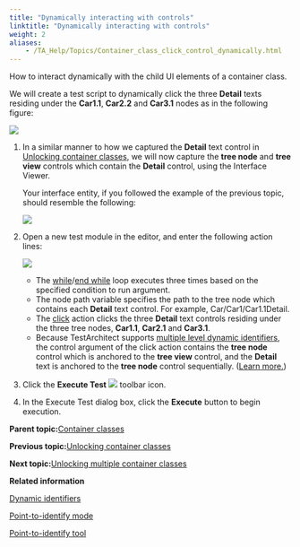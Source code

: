 ```yaml
--- 
title: "Dynamically interacting with controls"
linktitle: "Dynamically interacting with controls"
weight: 2
aliases: 
    - /TA_Help/Topics/Container_class_click_control_dynamically.html
---
```


How to interact dynamically with the child UI elements of a container class.

We will create a test script to dynamically click the three **Detail** texts residing under the **Car1.1**, **Car2.2** and **Car3.1** nodes as in the following figure:

![](/images//Images/unlock_container_classes_sample_app_dynamically.png)

1.  In a similar manner to how we captured the **Detail** text control in [Unlocking container classes](Interface_def_container_class_unlock.html), we will now capture the **tree node** and **tree view** controls which contain the **Detail** control, using the Interface Viewer.

    Your interface entity, if you followed the example of the previous topic, should resemble the following:

    ![](/images//Images/unlock_container_classes_interface_entity_dynamic.png)

2.  Open a new test module in the editor, and enter the following action lines:

    ![](/images//Images/unlock_container_classes_script_dynamic.png)

    -   The [while](/TA_Automation/Topics/bia_while.html)/[end while](/TA_Automation/Topics/bia_end_while.html) loop executes three times based on the specified condition to run argument.
    -   The node path variable specifies the path to the tree node which contains each **Detail** text control. For example, Car/Car1/Car1.1Detail.
    -   The [click](/TA_Automation/Topics/bia_click.html) action clicks the three **Detail** text controls residing under the three tree nodes, **Car1.1**, **Car2.1** and **Car3.1**.
    -   Because TestArchitect supports [multiple level dynamic identifiers](The_test_language_dynamic_identifiers.html#section_u3g_wb2_wq), the control argument of the click action contains the **tree node** control which is anchored to the **tree view** control, and the **Detail** text is anchored to the **tree node** control sequentially. \([Learn more.](The_test_language_dynamic_identifiers.html#section_u3g_wb2_wq)\)
3.  Click the **Execute Test** ![](/images//Images/Toolbar_Button_Execute.png) toolbar icon.

4.  In the Execute Test dialog box, click the **Execute** button to begin execution.


**Parent topic:**[Container classes](/TA_Help/Topics/Interface_def_container_class.html)

**Previous topic:**[Unlocking container classes](/TA_Help/Topics/Interface_def_container_class_unlock.html)

**Next topic:**[Unlocking multiple container classes](/TA_Help/Topics/Interface_def_container_class_unlock_settings.html)

**Related information**  


[Dynamic identifiers](/TA_Help/Topics/The_test_language_dynamic_identifiers.html)

[Point-to-identify mode](/TA_Help/Topics/Interface_def_Viewer_identify.html)

[Point-to-identify tool](/TA_Help/Topics/Interface_def_client_interface_tool_identify.html)


